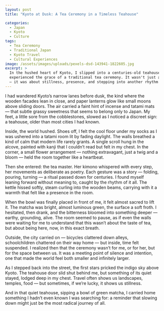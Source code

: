 ```yaml
---
layout: post
title: "Kyoto at Dusk: A Tea Ceremony in a Timeless Teahouse"

categories:
  - Japan
  - Kyoto
  - Culture
tags:
  - Tea Ceremony
  - Traditional Japan
  - Kyoto Travel
  - Cultural Experiences
image: /assets/images/uploads/pexels-dsd-143941-1822605.jpg
excerpt: >
  In the hushed heart of Kyoto, I slipped into a centuries-old teahouse and
  experienced the grace of a traditional tea ceremony. It wasn't just about tea
  — it was about stillness, presence, and stepping into another rhythm of life.
---
```

I had wandered Kyoto’s narrow lanes before dusk, the kind where the wooden facades lean in close, and paper lanterns glow like small moons above sliding doors. The air carried a faint hint of incense and tatami mats — that subtle grassy sweetness that seems to belong only to Japan. My feet, a little sore from the cobblestones, slowed as I noticed a discreet sign: a teahouse, older than most cities I had known.

Inside, the world hushed. Shoes off, I felt the cool floor under my socks as I was ushered into a tatami room lit by fading daylight. The walls breathed a kind of calm that modern life rarely grants. A single scroll hung in the alcove, painted with kanji that I couldn’t read but felt in my chest. In the corner, a small flower arrangement — nothing extravagant, just a twig and a bloom — held the room together like a heartbeat.

Then she entered: the tea master. Her kimono whispered with every step, her movements as deliberate as poetry. Each gesture was a story — folding, pouring, turning — a ritual passed down for centuries. I found myself leaning forward without meaning to, caught by the rhythm of it all. The kettle hissed softly, steam curling into the wooden beams, carrying with it a warmth that felt like a presence in the room.

When the bowl was finally placed in front of me, it felt almost sacred to lift it. The matcha was bright, almost luminous green, the surface a soft froth. I hesitated, then drank, and the bitterness bloomed into something deeper — earthy, grounding, alive. The room seemed to pause, as if even the walls were waiting for me to understand that this wasn’t about the taste of tea, but about being here, now, in this exact breath.

Outside, the city carried on — bicycles clattered down alleys, schoolchildren chattered on their way home — but inside, time felt suspended. I realized then that the ceremony wasn’t for me, or for her, but for the space between us. It was a meeting point of silence and intention, one that made the world feel both smaller and infinitely larger.

As I stepped back into the street, the first stars pricked the indigo sky above Kyoto. The teahouse door slid shut behind me, but something of its quiet stayed, lodged deep in my chest. Travel often shows us landscapes, temples, food — but sometimes, if we’re lucky, it shows us stillness.  

And in that quiet teahouse, sipping a bowl of green matcha, I carried home something I hadn’t even known I was searching for: a reminder that slowing down might just be the most radical journey of all.

